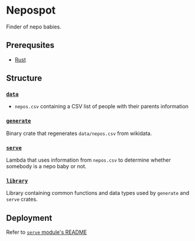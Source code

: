 # Nepospot

Finder of nepo babies.

## Prerequsites

* [Rust](https://www.rust-lang.org/)

## Structure

### [`data`](data)

- `nepos.csv` containing a CSV list of people with their parents information

### [`generate`](generate)

Binary crate that regenerates `data/nepos.csv` from wikidata.

### [`serve`](serve)

Lambda that uses information from `nepos.csv` to determine whether somebody is a nepo baby or not.

### [`library`](library)

Library containing common functions and data types used by `generate` and `serve` crates.

## Deployment

Refer to [`serve` module's README](serve/README.md)
